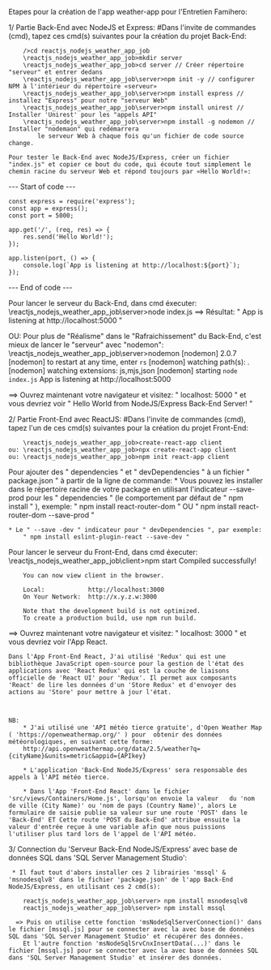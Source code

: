 Etapes pour la création de l'app weather-app pour l'Entretien Famihero:

  1/ Partie Back-End avec NodeJS et Express:
	#Dans l'invite de commandes (cmd), tapez ces cmd(s) suivantes pour la création du projet Back-End:

        />cd reactjs_nodejs_weather_app_job
        \reactjs_nodejs_weather_app_job>mkdir server
        \reactjs_nodejs_weather_app_job>cd server // Créer répertoire "serveur" et entrer dedans
        \reactjs_nodejs_weather_app_job\server>npm init -y // configurer NPM à l'intérieur du répertoire «serveur»
        \reactjs_nodejs_weather_app_job\server>npm install express // installez "Express" pour notre "serveur Web"
        \reactjs_nodejs_weather_app_job\server>npm install unirest // Installer 'Unirest' pour les "appels API"
        \reactjs_nodejs_weather_app_job\server>npm install -g nodemon // Installer "nodemaon" qui redémarrera 
            le serveur Web à chaque fois qu'un fichier de code source change.

    Pour tester le Back-End avec NodeJS/Express, créer un fichier "index.js" et copier ce bout du code, qui écoute tout simplement le chemin racine du serveur Web et répond toujours par «Hello World!»:

--- Start of code ---

	const express = require('express');
    const app = express();
    const port = 5000;

    app.get('/', (req, res) => {
        res.send('Hello World!');
    });

    app.listen(port, () => {
        console.log(`App is listening at http://localhost:${port}`);
    });
    
--- End of code ---

 Pour lancer le serveur du Back-End, dans cmd éxecuter:
	\reactjs_nodejs_weather_app_job\server>node index.js 
	    ==> Résultat: " App is listening at  http://localhost:5000 "

 OU:
 Pour plus de "Réalisme" dans le "Rafraichissement" du Back-End, c'est mieux de lancer le "serveur" avec "nodemon":
	\reactjs_nodejs_weather_app_job\server>nodemon
        [nodemon] 2.0.7
        [nodemon] to restart at any time, enter `rs`
        [nodemon] watching path(s): *.*
        [nodemon] watching extensions: js,mjs,json
        [nodemon] starting `node index.js`
        App is listening at http://localhost:5000

 ==> Ouvrez maintenant votre navigateur et visitez: " localhost: 5000 " et vous devriez voir 
     " Hello World from NodeJS/Express Back-End Server! "

 2/ Partie Front-End avec ReactJS:
    #Dans l'invite de commandes (cmd), tapez l'un de ces cmd(s) suivantes pour la création du projet Front-End:

		\reactjs_nodejs_weather_app_job>create-react-app client 
    ou: \reactjs_nodejs_weather_app_job>npx create-react-app client
    ou: \reactjs_nodejs_weather_app_job>npm init react-app client

Pour ajouter des " dependencies " et " devDependencies " à un fichier " package.json " à partir de la ligne de commande:
    * Vous pouvez les installer dans le répertoire racine de votre package en utilisant l'indicateur --save-prod pour les " dependencies " (le comportement par défaut de " npm install " ), exemple:
        " npm install react-router-dom " OU " npm install react-router-dom --save-prod "

    * Le " --save -dev " indicateur pour " devDependencies ", par exemple:
        " npm install eslint-plugin-react --save-dev "

  Pour lancer le serveur du Front-End, dans cmd éxecuter:
	\reactjs_nodejs_weather_app_job\client>npm start 
	    Compiled successfully!

        You can now view client in the browser.

        Local:            http://localhost:3000
        On Your Network:  http://x.y.z.w:3000

        Note that the development build is not optimized.
        To create a production build, use npm run build.

 ==> Ouvrez maintenant votre navigateur et visitez: " localhost: 3000 " et vous devriez voir l'App React.

    Dans l'App Front-End React, J'ai utilisé 'Redux' qui est une bibliothèque JavaScript open-source pour la gestion de l'état des applications avec 'React Redux' qui est la couche de liaisons officielle de 'React UI' pour 'Redux'. Il permet aux composants 'React' de lire les données d'un 'Store Redux' et d'envoyer des actions au 'Store' pour mettre à jour l'état.

    

    NB:
        * J'ai utilisé une 'API météo tierce gratuite', d'Open Weather Map ( 'https://openweathermap.org/' ) pour  obtenir des données météorologiques, en suivant cette forme:
        http://api.openweathermap.org/data/2.5/weather?q={cityName}&units=metric&appid={APIkey} 
    
        * L'application 'Back-End NodeJS/Express' sera responsable des appels à l'API météo tierce.
        
        * Dans l'App 'Front-End React' dans le fichier 'src/views/Containers/Home.js', lorsqu'on envoie la valeur   du 'nom de ville (City Name)' ou 'nom de pays (Country Name)', alors Le formulaire de saisie publie sa valeur sur une route 'POST' dans le 'Back-End' ET Cette route 'POST du Back-End' attribue ensuite la valeur d'entrée reçue à une variable afin que nous puissions l'utiliser plus tard lors de l'appel de l'API météo.

  3/ Connection du 'Serveur Back-End NodeJS/Express' avec base de données SQL dans 'SQL Server Management Studio':
     
     * Il faut tout d'abors installer ces 2 librairies 'mssql' & 'msnodesqlv8' dans le fichier 'package.json' de l'app Back-End NodeJS/Express, en utilisant ces 2 cmd(s):

        reactjs_nodejs_weather_app_job\server> npm install msnodesqlv8
        reactjs_nodejs_weather_app_job\server> npm install mssql

      => Puis on utilise cette fonction 'msNodeSqlServerConnection()' dans le fichier [mssql.js] pour se connecter avec la avec base de données SQL dans 'SQL Server Management Studio' et récupérer des données.
        Et l'autre fonction 'msNodeSqlSrvCnxInsertData(...)' dans le fichier [mssql.js] pour se connecter avec la avec base de données SQL dans 'SQL Server Management Studio' et insérer des données.

    




